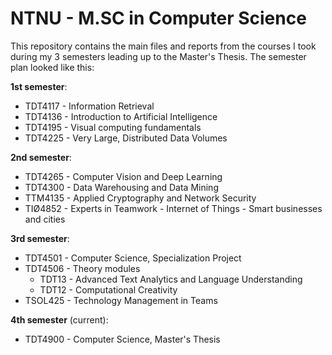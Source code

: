 # NTNU - M.SC in Computer Science

This repository contains the main files and reports from the courses I took during my 3 semesters leading up to the Master's Thesis. The semester plan looked like this:

**1st semester**:
* TDT4117 - Information Retrieval
* TDT4136 - Introduction to Artificial Intelligence
* TDT4195 - Visual computing fundamentals
* TDT4225 - Very Large, Distributed Data Volumes

**2nd semester**:
* TDT4265 - Computer Vision and Deep Learning
* TDT4300 - Data Warehousing and Data Mining
* TTM4135 - Applied Cryptography and Network Security
* TIØ4852 - Experts in Teamwork - Internet of Things - Smart businesses and cities

**3rd semester**:
* TDT4501 - Computer Science, Specialization Project
* TDT4506 - Theory modules
    - TDT13 - Advanced Text Analytics and Language Understanding
    - TDT12 - Computational Creativity
* TSOL425 - Technology Management in Teams

**4th semester** (current): 
* TDT4900 - Computer Science, Master's Thesis 
